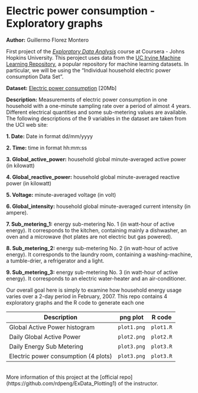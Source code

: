 # Electric power consumption - Exploratory graphs
**Author:** Guillermo Florez Montero

First project of the [*Exploratory Data Analysis*](https://www.coursera.org/learn/exploratory-data-analysis) course at Coursera - Johns Hopkins University.
This peroject uses data from the [UC Irvine Machine Learning Repository](http://archive.ics.uci.edu/ml/index.php), a popular repository for machine learning datasets. 
In particular, we will be using the “Individual household electric power consumption Data Set”.

**Dataset:** [Electric power consumption](https://d396qusza40orc.cloudfront.net/exdata%2Fdata%2Fhousehold_power_consumption.zip) [20Mb]

**Description:** Measurements of electric power consumption in one household with a one-minute sampling rate over a period of almost 4 years. Different electrical quantities and some sub-metering values are available.
The following descriptions of the 9 variables in the dataset are taken from the UCI web site:

**1. Date:** Date in format dd/mm/yyyy

**2. Time:** time in format hh:mm:ss

**3. Global_active_power:** household global minute-averaged active power (in kilowatt)

**4. Global_reactive_power:** household global minute-averaged reactive power (in kilowatt)

**5. Voltage:** minute-averaged voltage (in volt)

**6. Global_intensity:** household global minute-averaged current intensity (in ampere).

**7. Sub_metering_1:** energy sub-metering No. 1 (in watt-hour of active energy). It corresponds to the kitchen, containing mainly a dishwasher, 
an oven and a microwave (hot plates are not electric but gas powered).

**8. Sub_metering_2:** energy sub-metering No. 2 (in watt-hour of active energy). It corresponds to the laundry room, containing a washing-machine, 
a tumble-drier, a refrigerator and a light.

**9. Sub_metering_3:** energy sub-metering No. 3 (in watt-hour of active energy). It corresponds to an electric water-heater and an air-conditioner.

Our overall goal here is simply to examine how household energy usage varies over a 2-day period in February, 2007. 
This repo contains 4 exploratory graphs and the R code to generate each one 
<br/>

Description | png plot | R code
--- | --- | --- 
Global Active Power histogram | `plot1.png` | `plot1.R`
Daily Global Active Power  | `plot2.png` | `plot2.R`
Daily Energy Sub Metering   | `plot3.png` | `plot3.R`
Electric power consumption (4 plots) | `plot3.png` | `plot3.R`


<br/>
More information of this project at the [official repo](https://github.com/rdpeng/ExData_Plotting1) of the instructor.
